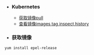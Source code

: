 ﻿+ ### Kubernetes
    + [获取镜像pull](#获取镜像)
    + [查看镜像images,tag,inspect,history](#查看镜像)
+ ### 获取镜像
`yum install epel-release`   